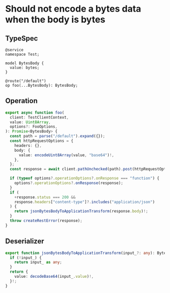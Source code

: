 # Should not encode a bytes data when the body is bytes

## TypeSpec

```tsp
@service
namespace Test;

model BytesBody {
  value: bytes;
}

@route("/default")
op foo(...BytesBody): BytesBody;
```

## Operation

```ts src/api/testClientOperations.ts function foo
export async function foo(
  client: TestClientContext,
  value: Uint8Array,
  options?: FooOptions,
): Promise<BytesBody> {
  const path = parse("/default").expand({});
  const httpRequestOptions = {
    headers: {},
    body: {
      value: encodeUint8Array(value, "base64")!,
    },
  };
  const response = await client.pathUnchecked(path).post(httpRequestOptions);

  if (typeof options?.operationOptions?.onResponse === "function") {
    options?.operationOptions?.onResponse(response);
  }
  if (
    +response.status === 200 &&
    response.headers["content-type"]?.includes("application/json")
  ) {
    return jsonBytesBodyToApplicationTransform(response.body)!;
  }
  throw createRestError(response);
}
```

## Deserializer

```ts src/models/internal/serializers.ts function jsonBytesBodyToApplicationTransform
export function jsonBytesBodyToApplicationTransform(input_?: any): BytesBody {
  if (!input_) {
    return input_ as any;
  }
  return {
    value: decodeBase64(input_.value)!,
  }!;
}
```
